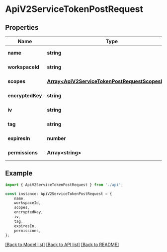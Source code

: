 # ApiV2ServiceTokenPostRequest


## Properties

Name | Type | Description | Notes
------------ | ------------- | ------------- | -------------
**name** | **string** |  | [default to undefined]
**workspaceId** | **string** |  | [default to undefined]
**scopes** | [**Array&lt;ApiV2ServiceTokenPostRequestScopesInner&gt;**](ApiV2ServiceTokenPostRequestScopesInner.md) |  | [default to undefined]
**encryptedKey** | **string** |  | [default to undefined]
**iv** | **string** |  | [default to undefined]
**tag** | **string** |  | [default to undefined]
**expiresIn** | **number** |  | [default to undefined]
**permissions** | **Array&lt;string&gt;** |  | [default to undefined]

## Example

```typescript
import { ApiV2ServiceTokenPostRequest } from './api';

const instance: ApiV2ServiceTokenPostRequest = {
    name,
    workspaceId,
    scopes,
    encryptedKey,
    iv,
    tag,
    expiresIn,
    permissions,
};
```

[[Back to Model list]](../README.md#documentation-for-models) [[Back to API list]](../README.md#documentation-for-api-endpoints) [[Back to README]](../README.md)
